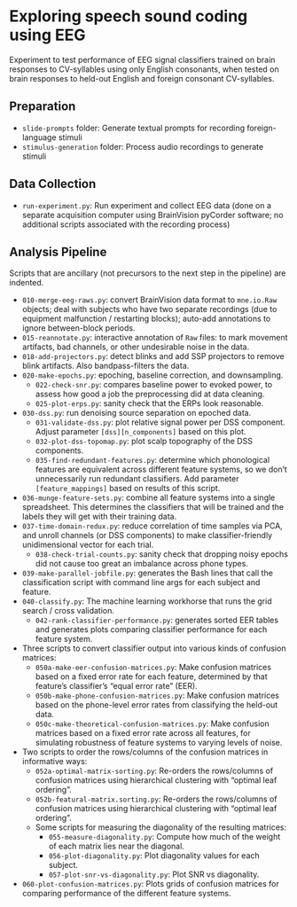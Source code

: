 # Exploring speech sound coding using EEG
Experiment to test performance of EEG signal classifiers trained on brain responses to CV-syllables using only English consonants, when tested on brain responses to held-out English and foreign consonant CV-syllables.

## Preparation
- `slide-prompts` folder: Generate textual prompts for recording foreign-language stimuli
- `stimulus-generation` folder: Process audio recordings to generate stimuli

## Data Collection
- `run-experiment.py`: Run experiment and collect EEG data (done on a separate acquisition computer using BrainVision pyCorder software; no additional scripts associated with the recording process)

## Analysis Pipeline
Scripts that are ancillary (not precursors to the next step in the pipeline) are indented.

- `010-merge-eeg-raws.py`: convert BrainVision data format to `mne.io.Raw` objects; deal with subjects who have two separate recordings (due to equipment malfunction / restarting blocks); auto-add annotations to ignore between-block periods.
- `015-reannotate.py`: interactive annotation of `Raw` files: to mark movement artifacts, bad channels, or other undesirable noise in the data.
- `018-add-projectors.py`: detect blinks and add SSP projectors to remove blink artifacts. Also bandpass-filters the data.
- `020-make-epochs.py`: epoching, baseline correction, and downsampling.
    - `022-check-snr.py`: compares baseline power to evoked power, to assess how good a job the preprocessing did at data cleaning.
    - `025-plot-erps.py`: sanity check that the ERPs look reasonable.
- `030-dss.py`: run denoising source separation on epoched data.
    - `031-validate-dss.py`: plot relative signal power per DSS component. Adjust parameter `[dss][n_components]` based on this plot.
    - `032-plot-dss-topomap.py`: plot scalp topography of the DSS components.
    - `035-find-redundant-features.py`: determine which phonological features are equivalent across different feature systems, so we don’t unnecessarily run redundant classifiers. Add parameter `[feature_mappings]` based on results of this script.
- `036-munge-feature-sets.py`: combine all feature systems into a single spreadsheet. This determines the classifiers that will be trained and the labels they will get with their training data.
- `037-time-domain-redux.py`: reduce correlation of time samples via PCA, and unroll channels (or DSS components) to make classifier-friendly unidimensional vector for each trial.
    - `038-check-trial-counts.py`: sanity check that dropping noisy epochs did not cause too great an imbalance across phone types.
- `039-make-parallel-jobfile.py`: generates the Bash lines that call the classification script with command line args for each subject and feature.
- `040-classify.py`: The machine learning workhorse that runs the grid search / cross validation.
    - `042-rank-classifier-performance.py`: generates sorted EER tables and generates plots comparing classifier performance for each feature system.
- Three scripts to convert classifier output into various kinds of confusion matrices:
    - `050a-make-eer-confusion-matrices.py`: Make confusion matrices based on a fixed error rate for each feature, determined by that feature’s classifier’s “equal error rate” (EER).
    - `050b-make-phone-confusion-matrices.py`: Make confusion matrices based on the phone-level error rates from classifying the held-out data.
    - `050c-make-theoretical-confusion-matrices.py`: Make confusion matrices based on a fixed error rate across all features, for simulating robustness of feature systems to varying levels of noise.
- Two scripts to order the rows/columns of the confusion matrices in informative ways:
    - `052a-optimal-matrix-sorting.py`: Re-orders the rows/columns of confusion matrices using hierarchical clustering with “optimal leaf ordering”.
    - `052b-featural-matrix.sorting.py`: Re-orders the rows/columns of confusion matrices using hierarchical clustering with “optimal leaf ordering”.
    - Some scripts for measuring the diagonality of the resulting matrices:
        - `055-measure-diagonality.py`: Compute how much of the weight of each matrix lies near the diagonal.
        - `056-plot-diagonality.py`: Plot diagonality values for each subject.
        - `057-plot-snr-vs-diagonality.py`: Plot SNR vs diagonality.
- `060-plot-confusion-matrices.py`: Plots grids of confusion matrices for comparing performance of the different feature systems.
